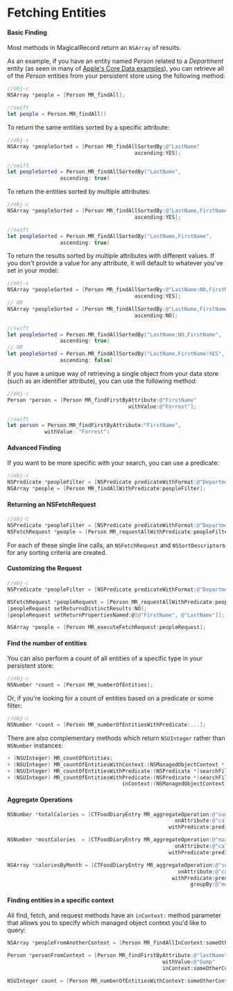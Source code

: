 # Fetching Entities

#### Basic Finding

Most methods in MagicalRecord return an `NSArray` of results.

As an example, if you have an entity named *Person* related to a *Department* entity (as seen in many of [Apple's Core Data examples](.com/library/mac/documentation/Cocoa/Conceptual/CoreData/Articles/cdBasics.html#//apple_ref/doc/uid/TP40001650-TP1)), you can retrieve all of the *Person* entities from your persistent store using the following method:

```objective-c
//obj-c
NSArray *people = [Person MR_findAll];
```
```swift
//swift
let people = Person.MR_findAll()
```

To return the same entities sorted by a specific attribute:

```objective-c
//obj-c
NSArray *peopleSorted = [Person MR_findAllSortedBy:@"LastName"
                                         ascending:YES];
```
```swift 
//swift
let peopleSorted = Person.MR_findAllSortedBy("LastName",
                 ascending: true)
```

To return the entities sorted by multiple attributes:

```objective-c
//obj-c
NSArray *peopleSorted = [Person MR_findAllSortedBy:@"LastName,FirstName"
                                         ascending:YES];
```
```swift 
//swift
let peopleSorted = Person.MR_findAllSortedBy("LastName,FirstName",
                 ascending: true)
```

To return the results sorted by multiple attributes with different values. If you don't provide a value for any attribute, it will default to whatever you've set in your model:

```objective-c
//obj-c
NSArray *peopleSorted = [Person MR_findAllSortedBy:@"LastName:NO,FirstName"
                                         ascending:YES];
// OR
NSArray *peopleSorted = [Person MR_findAllSortedBy:@"LastName,FirstName:YES"
                                         ascending:NO];
```
```swift
//swift
let peopleSorted = Person.MR_findAllSortedBy("LastName:NO,FirstName",
                 ascending: true)
// OR
let peopleSorted = Person.MR_findAllSortedBy("LastName,FirstName:YES",
                 ascending: false)
```
If you have a unique way of retrieving a single object from your data store (such as an identifier attribute), you can use the following method:

```objective-c
//obj-c
Person *person = [Person MR_findFirstByAttribute:@"FirstName"
                                       withValue:@"Forrest"];
```
```swift
//swift
let person = Person.MR_findFirstByAttribute:"FirstName",
            withValue: "Forrest")
```

#### Advanced Finding

If you want to be more specific with your search, you can use a predicate:

```objective-c
//obj-c
NSPredicate *peopleFilter = [NSPredicate predicateWithFormat:@"Department IN %@", @[dept1, dept2]];
NSArray *people = [Person MR_findAllWithPredicate:peopleFilter];
```

#### Returning an NSFetchRequest

```objective-c
//obj-c
NSPredicate *peopleFilter = [NSPredicate predicateWithFormat:@"Department IN %@", departments];
NSFetchRequest *people = [Person MR_requestAllWithPredicate:peopleFilter];
```

For each of these single line calls, an `NSFetchRequest` and `NSSortDescriptor`s for any sorting criteria  are created.

#### Customizing the Request

```objective-c
//obj-c
NSPredicate *peopleFilter = [NSPredicate predicateWithFormat:@"Department IN %@", departments];

NSFetchRequest *peopleRequest = [Person MR_requestAllWithPredicate:peopleFilter];
[peopleRequest setReturnsDistinctResults:NO];
[peopleRequest setReturnPropertiesNamed:@[@"FirstName", @"LastName"]];

NSArray *people = [Person MR_executeFetchRequest:peopleRequest];
```

#### Find the number of entities

You can also perform a count of all entities of a specific type in your persistent store:

```objective-c
//obj-c
NSNumber *count = [Person MR_numberOfEntities];
```

Or, if you're looking for a count of entities based on a predicate or some filter:

```objective-c
//obj-c
NSNumber *count = [Person MR_numberOfEntitiesWithPredicate:...];
```

There are also complementary methods which return `NSUInteger` rather than `NSNumber` instances:

```objective-c
+ (NSUInteger) MR_countOfEntities;
+ (NSUInteger) MR_countOfEntitiesWithContext:(NSManagedObjectContext *)context;
+ (NSUInteger) MR_countOfEntitiesWithPredicate:(NSPredicate *)searchFilter;
+ (NSUInteger) MR_countOfEntitiesWithPredicate:(NSPredicate *)searchFilter
                                     inContext:(NSManagedObjectContext *)context;
```

#### Aggregate Operations

```objective-c
NSNumber *totalCalories = [CTFoodDiaryEntry MR_aggregateOperation:@"sum:"
                                                      onAttribute:@"calories"
                                                    withPredicate:predicate];

NSNumber *mostCalories  = [CTFoodDiaryEntry MR_aggregateOperation:@"max:"
                                                      onAttribute:@"calories"
                                                    withPredicate:predicate];

NSArray *caloriesByMonth = [CTFoodDiaryEntry MR_aggregateOperation:@"sum:"
                                                       onAttribute:@"calories"
                                                     withPredicate:predicate
                                                           groupBy:@"month"];
```

#### Finding entities in a specific context

All find, fetch, and request methods have an `inContext:` method parameter that allows you to specify which managed object context you'd like to query:

```objective-c
NSArray *peopleFromAnotherContext = [Person MR_findAllInContext:someOtherContext];

Person *personFromContext = [Person MR_findFirstByAttribute:@"lastName"
                                                  withValue:@"Gump"
                                                  inContext:someOtherContext];

NSUInteger count = [Person MR_numberOfEntitiesWithContext:someOtherContext];
```
